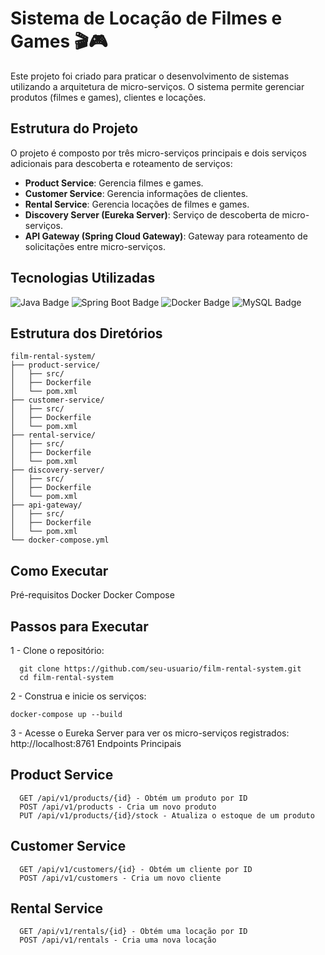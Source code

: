 # Sistema de Locação de Filmes e Games 🎬🎮

Este projeto foi criado para praticar o desenvolvimento de sistemas utilizando a arquitetura de micro-serviços. O sistema permite gerenciar produtos (filmes e games), clientes e locações.

## Estrutura do Projeto

O projeto é composto por três micro-serviços principais e dois serviços adicionais para descoberta e roteamento de serviços:

- **Product Service**: Gerencia filmes e games.
- **Customer Service**: Gerencia informações de clientes.
- **Rental Service**: Gerencia locações de filmes e games.
- **Discovery Server (Eureka Server)**: Serviço de descoberta de micro-serviços.
- **API Gateway (Spring Cloud Gateway)**: Gateway para roteamento de solicitações entre micro-serviços.

## Tecnologias Utilizadas

![Java Badge](https://img.shields.io/badge/Java-007396.svg?style=for-the-badge&logo=java&logoColor=white)
![Spring Boot Badge](https://img.shields.io/badge/Spring%20Boot-6DB33F.svg?style=for-the-badge&logo=spring-boot&logoColor=white)
![Docker Badge](https://img.shields.io/badge/Docker-2496ED.svg?style=for-the-badge&logo=docker&logoColor=white)
![MySQL Badge](https://img.shields.io/badge/MySQL-4479A1.svg?style=for-the-badge&logo=mysql&logoColor=white)

## Estrutura dos Diretórios

```plaintext
film-rental-system/
├── product-service/
│   ├── src/
│   ├── Dockerfile
│   └── pom.xml
├── customer-service/
│   ├── src/
│   ├── Dockerfile
│   └── pom.xml
├── rental-service/
│   ├── src/
│   ├── Dockerfile
│   └── pom.xml
├── discovery-server/
│   ├── src/
│   ├── Dockerfile
│   └── pom.xml
├── api-gateway/
│   ├── src/
│   ├── Dockerfile
│   └── pom.xml
└── docker-compose.yml
```
## Como Executar
  Pré-requisitos
  Docker
  Docker Compose
## Passos para Executar
  1 - Clone o repositório:
  ```plaintext
    git clone https://github.com/seu-usuario/film-rental-system.git
    cd film-rental-system
```
  2 - Construa e inicie os serviços:
```plaintext
docker-compose up --build
```
  3 - Acesse o Eureka Server para ver os micro-serviços registrados: http://localhost:8761
  Endpoints Principais
## Product Service
      GET /api/v1/products/{id} - Obtém um produto por ID
      POST /api/v1/products - Cria um novo produto
      PUT /api/v1/products/{id}/stock - Atualiza o estoque de um produto
## Customer Service
      GET /api/v1/customers/{id} - Obtém um cliente por ID
      POST /api/v1/customers - Cria um novo cliente
## Rental Service
      GET /api/v1/rentals/{id} - Obtém uma locação por ID
      POST /api/v1/rentals - Cria uma nova locação
